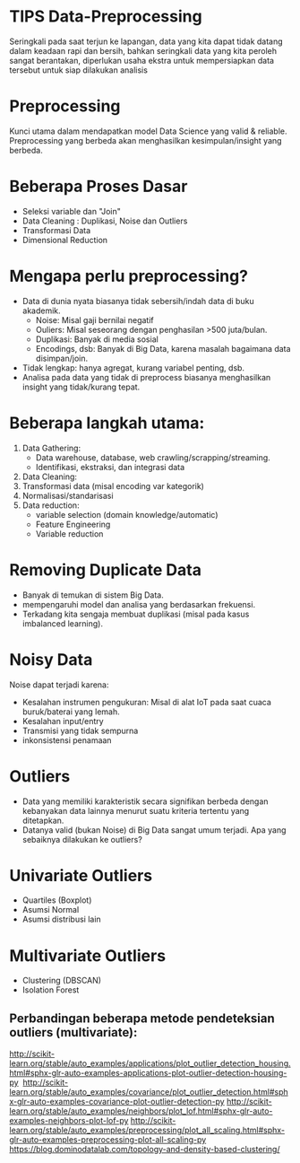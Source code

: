 # TIPS Data-Preprocessing
Seringkali pada saat terjun ke lapangan, data yang kita dapat tidak datang dalam keadaan rapi dan bersih, bahkan seringkali data yang kita peroleh sangat berantakan, diperlukan usaha ekstra untuk mempersiapkan data tersebut untuk siap dilakukan analisis

# Preprocessing
Kunci utama dalam mendapatkan model Data Science yang valid & reliable.
Preprocessing yang berbeda akan menghasilkan kesimpulan/insight yang berbeda.

# Beberapa Proses Dasar
- Seleksi variable dan "Join"
- Data Cleaning : Duplikasi, Noise dan Outliers
- Transformasi Data
- Dimensional Reduction

# Mengapa perlu preprocessing?
- Data di dunia nyata biasanya tidak sebersih/indah data di buku akademik.
  - Noise: Misal gaji bernilai negatif
  - Ouliers: Misal seseorang dengan penghasilan >500 juta/bulan.
  - Duplikasi: Banyak di media sosial
  - Encodings, dsb: Banyak di Big Data, karena masalah bagaimana data disimpan/join.
- Tidak lengkap: hanya agregat, kurang variabel penting, dsb.
- Analisa pada data yang tidak di preprocess biasanya menghasilkan insight yang tidak/kurang tepat.

# Beberapa langkah utama:
1. Data Gathering:
    - Data warehouse, database, web crawling/scrapping/streaming.
    - Identifikasi, ekstraksi, dan integrasi data
2. Data Cleaning:
3. Transformasi data (misal encoding var kategorik)
4. Normalisasi/standarisasi
5. Data reduction:
    - variable selection (domain knowledge/automatic)
    - Feature Engineering
    - Variable reduction

# Removing Duplicate Data
- Banyak di temukan di sistem Big Data.
- mempengaruhi model dan analisa yang berdasarkan frekuensi.
- Terkadang kita sengaja membuat duplikasi (misal pada kasus imbalanced learning).

# Noisy Data
Noise dapat terjadi karena:
- Kesalahan instrumen pengukuran: Misal di alat IoT pada saat cuaca buruk/baterai yang lemah.
- Kesalahan input/entry
- Transmisi yang tidak sempurna
- inkonsistensi penamaan

# Outliers
- Data yang memiliki karakteristik secara signifikan berbeda dengan kebanyakan data lainnya menurut suatu kriteria tertentu yang ditetapkan.
- Datanya valid (bukan Noise)
di Big Data sangat umum terjadi.
Apa yang sebaiknya dilakukan ke outliers?


# Univariate Outliers
- Quartiles (Boxplot)
- Asumsi Normal
- Asumsi distribusi lain

# Multivariate Outliers
- Clustering (DBSCAN)
- Isolation Forest

## Perbandingan beberapa metode pendeteksian outliers (multivariate):

 http://scikit-learn.org/stable/auto_examples/applications/plot_outlier_detection_housing.html#sphx-glr-auto-examples-applications-plot-outlier-detection-housing-py&nbsp;
http://scikit-learn.org/stable/auto_examples/covariance/plot_outlier_detection.html#sphx-glr-auto-examples-covariance-plot-outlier-detection-py
http://scikit-learn.org/stable/auto_examples/neighbors/plot_lof.html#sphx-glr-auto-examples-neighbors-plot-lof-py
http://scikit-learn.org/stable/auto_examples/preprocessing/plot_all_scaling.html#sphx-glr-auto-examples-preprocessing-plot-all-scaling-py
https://blog.dominodatalab.com/topology-and-density-based-clustering/
